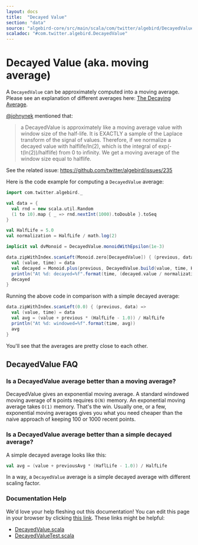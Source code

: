 ```yaml
---
layout: docs
title:  "Decayed Value"
section: "data"
source: "algebird-core/src/main/scala/com/twitter/algebird/DecayedValue.scala"
scaladoc: "#com.twitter.algebird.DecayedValue"
---
```


# Decayed Value (aka. moving average)

A `DecayedValue` can be approximately computed into a moving average. Please see an explanation of different averages here: [The Decaying Average](http://donlehmanjr.com/Science/03%20Decay%20Ave/032.htm).

[@johnynek](https://www.github.com/johnynek) mentioned that:

> a DecayedValue is approximately like a moving average value with window size of the half-life. It is EXACTLY a sample of the Laplace transform of the signal of values. Therefore, if we normalize a decayed value with halflife/ln(2), which is the integral of exp(-t(ln(2))/halflife) from 0 to infinity. We get a moving average of the window size equal to halflife.

See the related issue: https://github.com/twitter/algebird/issues/235

Here is the code example for computing a `DecayedValue` average:

```scala mdoc
import com.twitter.algebird._

val data = {
  val rnd = new scala.util.Random
  (1 to 10).map { _ => rnd.nextInt(1000).toDouble }.toSeq
}

val HalfLife = 5.0
val normalization = HalfLife / math.log(2)

implicit val dvMonoid = DecayedValue.monoidWithEpsilon(1e-3)

data.zipWithIndex.scanLeft(Monoid.zero[DecayedValue]) { (previous, data) =>
  val (value, time) = data
  val decayed = Monoid.plus(previous, DecayedValue.build(value, time, HalfLife))
  println("At %d: decayed=%f".format(time, (decayed.value / normalization)))
  decayed
}
```

Running the above code in comparison with a simple decayed average:

```scala mdoc
data.zipWithIndex.scanLeft(0.0) { (previous, data) =>
  val (value, time) = data
  val avg = (value + previous * (HalfLife - 1.0)) / HalfLife
  println("At %d: windowed=%f".format(time, avg))
  avg
}
```

You'll see that the averages are pretty close to each other.

## DecayedValue FAQ

### Is a DecayedValue average better than a moving average?

DecayedValue gives an exponential moving average. A standard windowed moving average of `N` points requires `O(N)` memory. An exponential moving average takes `O(1)` memory. That's the win. Usually one, or a few, exponential moving averages gives you what you need cheaper than the naive approach of keeping 100 or 1000 recent points.

### Is a DecayedValue average better than a simple decayed average?

A simple decayed average looks like this:

```scala
val avg = (value + previousAvg * (HaflLife - 1.0)) / HalfLife
```

In a way, a `DecayedValue` average is a simple decayed average with different scaling factor.

### Documentation Help

We'd love your help fleshing out this documentation! You can edit this page in your browser by clicking [this link](https://github.com/twitter/algebird/edit/develop/docs/src/main/tut/datatypes/decayed_value.md). These links might be helpful:

- [DecayedValue.scala](https://github.com/twitter/algebird/blob/develop/algebird-core/src/main/scala/com/twitter/algebird/DecayedValue.scala)
- [DecayedValueTest.scala](https://github.com/twitter/algebird/blob/develop/algebird-test/src/test/scala/com/twitter/algebird/DecayedValueTest.scala)

